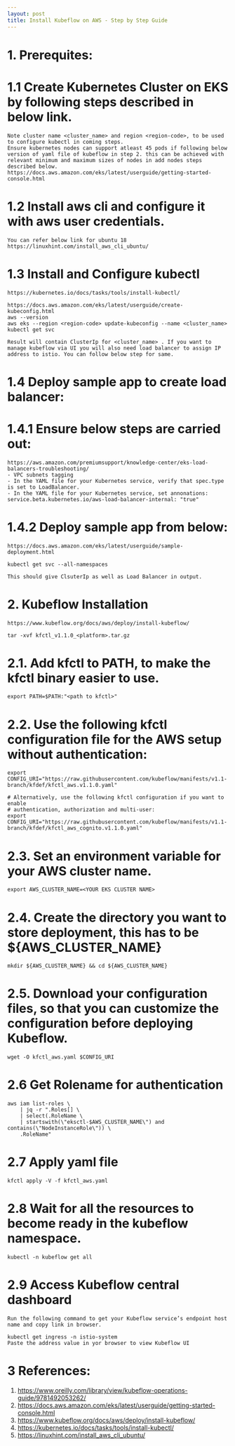 ```yaml
---
layout: post
title: Install Kubeflow on AWS - Step by Step Guide 
--- 
```




# 1. Prerequites:
# 1.1 Create Kubernetes Cluster on EKS by following steps described in below link.
    Note cluster name <cluster_name> and region <region-code>, to be used to configure kubectl in coming steps.
    Ensure kubernetes nodes can support atleast 45 pods if following below version of yaml file of kubeflow in step 2. this can be achieved with relevant minimum and maximum sizes of nodes in add nodes steps described below.
    https://docs.aws.amazon.com/eks/latest/userguide/getting-started-console.html
    
# 1.2 Install aws cli and configure it with aws user credentials.
    You can refer below link for ubuntu 18
    https://linuxhint.com/install_aws_cli_ubuntu/
    
# 1.3 Install and Configure kubectl
    https://kubernetes.io/docs/tasks/tools/install-kubectl/
    
    https://docs.aws.amazon.com/eks/latest/userguide/create-kubeconfig.html
    aws --version
    aws eks --region <region-code> update-kubeconfig --name <cluster_name>
    kubectl get svc
    
    Result will contain ClusterIp for <cluster_name> . If you want to manage kubeflow via UI you will also need load balancer to assign IP address to istio. You can follow below step for same.
    
# 1.4 Deploy sample app to create load balancer:
# 1.4.1 Ensure below steps are carried out:
    https://aws.amazon.com/premiumsupport/knowledge-center/eks-load-balancers-troubleshooting/
    - VPC subnets tagging
    - In the YAML file for your Kubernetes service, verify that spec.type is set to LoadBalancer.
    - In the YAML file for your Kubernetes service, set annonations: service.beta.kubernetes.io/aws-load-balancer-internal: "true"
# 1.4.2 Deploy sample app from below:
    https://docs.aws.amazon.com/eks/latest/userguide/sample-deployment.html
    
    kubectl get svc --all-namespaces
    
    This should give ClsuterIp as well as Load Balancer in output.
    
    
# 2. Kubeflow Installation
    https://www.kubeflow.org/docs/aws/deploy/install-kubeflow/
    
    tar -xvf kfctl_v1.1.0_<platform>.tar.gz

# 2.1. Add kfctl to PATH, to make the kfctl binary easier to use.
    export PATH=$PATH:"<path to kfctl>"

# 2.2. Use the following kfctl configuration file for the AWS setup without authentication:
    export CONFIG_URI="https://raw.githubusercontent.com/kubeflow/manifests/v1.1-branch/kfdef/kfctl_aws.v1.1.0.yaml"

    # Alternatively, use the following kfctl configuration if you want to enable
    # authentication, authorization and multi-user:
    export CONFIG_URI="https://raw.githubusercontent.com/kubeflow/manifests/v1.1-branch/kfdef/kfctl_aws_cognito.v1.1.0.yaml"

# 2.3. Set an environment variable for your AWS cluster name.
    export AWS_CLUSTER_NAME=<YOUR EKS CLUSTER NAME>

# 2.4. Create the directory you want to store deployment, this has to be ${AWS_CLUSTER_NAME}
    mkdir ${AWS_CLUSTER_NAME} && cd ${AWS_CLUSTER_NAME}

# 2.5. Download your configuration files, so that you can customize the configuration before deploying Kubeflow.
    wget -O kfctl_aws.yaml $CONFIG_URI

# 2.6 Get Rolename for authentication
    aws iam list-roles \
        | jq -r ".Roles[] \
        | select(.RoleName \
        | startswith(\"eksctl-$AWS_CLUSTER_NAME\") and contains(\"NodeInstanceRole\")) \
        .RoleName"
    
# 2.7 Apply yaml file    
    kfctl apply -V -f kfctl_aws.yaml

# 2.8 Wait for all the resources to become ready in the kubeflow namespace.
    kubectl -n kubeflow get all


# 2.9 Access Kubeflow central dashboard
    Run the following command to get your Kubeflow service’s endpoint host name and copy link in browser.

    kubectl get ingress -n istio-system
    Paste the address value in yor browser to view Kubeflow UI
    
# 3 References:
1. https://www.oreilly.com/library/view/kubeflow-operations-guide/9781492053262/
2. https://docs.aws.amazon.com/eks/latest/userguide/getting-started-console.html
3. https://www.kubeflow.org/docs/aws/deploy/install-kubeflow/
4. https://kubernetes.io/docs/tasks/tools/install-kubectl/
5. https://linuxhint.com/install_aws_cli_ubuntu/
